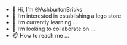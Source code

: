 - 👋 Hi, I’m @AshburtonBricks
- 👀 I’m interested in establishing a lego store
- 🌱 I’m currently learning ...
- 💞️ I’m looking to collaborate on ...
- 📫 How to reach me ...

<!---
AshburtonBricks/AshburtonBricks is a ✨ special ✨ repository because its `README.md` (this file) appears on your GitHub profile.
You can click the Preview link to take a look at your changes.
--->
